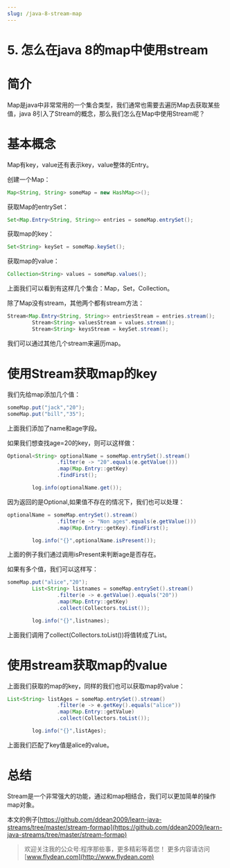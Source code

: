 ```yaml
---
slug: /java-8-stream-map
---
```


# 5. 怎么在java 8的map中使用stream

# 简介

Map是java中非常常用的一个集合类型，我们通常也需要去遍历Map去获取某些值，java 8引入了Stream的概念，那么我们怎么在Map中使用Stream呢？ 

# 基本概念

Map有key，value还有表示key，value整体的Entry。

创建一个Map：

~~~java
Map<String, String> someMap = new HashMap<>();
~~~

获取Map的entrySet：

~~~java
Set<Map.Entry<String, String>> entries = someMap.entrySet();
~~~

获取map的key：

~~~java
Set<String> keySet = someMap.keySet();
~~~

获取map的value：

~~~java
Collection<String> values = someMap.values();
~~~

上面我们可以看到有这样几个集合：Map，Set，Collection。

除了Map没有stream，其他两个都有stream方法：

~~~java
Stream<Map.Entry<String, String>> entriesStream = entries.stream();
        Stream<String> valuesStream = values.stream();
        Stream<String> keysStream = keySet.stream();
~~~

我们可以通过其他几个stream来遍历map。

# 使用Stream获取map的key

我们先给map添加几个值：

~~~java
someMap.put("jack","20");
someMap.put("bill","35");
~~~

上面我们添加了name和age字段。

如果我们想查找age=20的key，则可以这样做：

~~~java
Optional<String> optionalName = someMap.entrySet().stream()
                .filter(e -> "20".equals(e.getValue()))
                .map(Map.Entry::getKey)
                .findFirst();

        log.info(optionalName.get());
~~~

因为返回的是Optional,如果值不存在的情况下，我们也可以处理：

~~~java
optionalName = someMap.entrySet().stream()
                .filter(e -> "Non ages".equals(e.getValue()))
                .map(Map.Entry::getKey).findFirst();

        log.info("{}",optionalName.isPresent());
~~~

上面的例子我们通过调用isPresent来判断age是否存在。

如果有多个值，我们可以这样写：

~~~java
someMap.put("alice","20");
        List<String> listnames = someMap.entrySet().stream()
                .filter(e -> e.getValue().equals("20"))
                .map(Map.Entry::getKey)
                .collect(Collectors.toList());

        log.info("{}",listnames);
~~~

上面我们调用了collect(Collectors.toList())将值转成了List。

# 使用stream获取map的value

上面我们获取的map的key，同样的我们也可以获取map的value：

~~~java
List<String> listAges = someMap.entrySet().stream()
                .filter(e -> e.getKey().equals("alice"))
                .map(Map.Entry::getValue)
                .collect(Collectors.toList());

        log.info("{}",listAges);
~~~

上面我们匹配了key值是alice的value。

# 总结

Stream是一个非常强大的功能，通过和map相结合，我们可以更加简单的操作map对象。

本文的例子[https://github.com/ddean2009/learn-java-streams/tree/master/stream-formap](https://github.com/ddean2009/learn-java-streams/tree/master/stream-formap)

> 欢迎关注我的公众号:程序那些事，更多精彩等着您！
> 更多内容请访问 [www.flydean.com](http://www.flydean.com)

